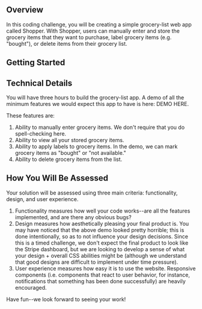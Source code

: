 ## Overview

In this coding challenge, you will be creating a simple grocery-list web app called Shopper. With Shopper, users can manually enter and store the grocery items that they want to purchase, label grocery items (e.g. "bought"), or delete items from their grocery list.

## Getting Started


## Technical Details

You will have three hours to build the grocery-list app. A demo of all the minimum features we would expect this app to have is here: DEMO HERE.

These features are:

1. Ability to manually enter grocery items. We don't require that you do spell-checking here.
2. Ability to view all your stored grocery items.
3. Ability to apply labels to grocery items. In the demo, we can mark grocery items as "bought" or "not available."
4. Ability to delete grocery items from the list.

## How You Will Be Assessed

Your solution will be assessed using three main criteria: functionality, design, and user experience. 

1. Functionality measures how well your code works--are all the features implemented, and are there any obvious bugs? 
2. Design measures how aesthetically pleasing your final product is. You may have noticed that the above demo looked pretty horrible; this is done intentionally, so as to not influence your design decisions. Since this is a timed challenge, we don't expect the final product to look like the Stripe dashboard, but we are looking to develop a sense of what your design + overall CSS abilities might be (although we understand that good designs are difficult to implement under time pressure).
3. User experience measures how easy it is to use the website. Responsive components (i.e. components that react to user behavior, for instance, notifications that something has been done successfully) are heavily encouraged.

Have fun--we look forward to seeing your work!
